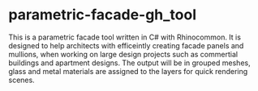 # parametric-facade-gh_tool
This is a parametric facade tool written in C# with Rhinocommon. 
It is designed to help architects with efficeintly creating facade panels and mullions, when working on large design projects such as commertial buildings and apartment designs.
The output will be in grouped meshes, glass and metal materials are assigned to the layers for quick rendering scenes. 
